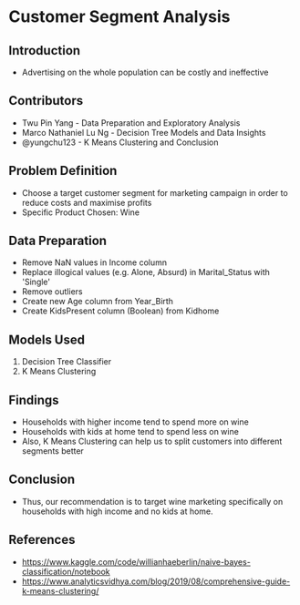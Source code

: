 # Customer Segment Analysis
## Introduction
- Advertising on the whole population can be costly and ineffective

## Contributors
- Twu Pin Yang - Data Preparation and Exploratory Analysis
- Marco Nathaniel Lu Ng - Decision Tree Models and Data Insights
- @yungchu123 - K Means Clustering and Conclusion

## Problem Definition
- Choose a target customer segment for marketing campaign in order to reduce costs and maximise profits
- Specific Product Chosen: Wine

## Data Preparation
- Remove NaN values in Income column
- Replace illogical values (e.g. Alone, Absurd) in Marital_Status with 'Single'
- Remove outliers 
- Create new Age column from Year_Birth
- Create KidsPresent column (Boolean) from Kidhome 

## Models Used
1. Decision Tree Classifier
2. K Means Clustering

## Findings
- Households with higher income tend to spend more on wine
- Households with kids at home tend to spend less on wine
- Also, K Means Clustering can help us to split customers into different segments better

## Conclusion
- Thus, our recommendation is to target wine marketing specifically on households with high income and no kids at home.
 
 ## References
 - https://www.kaggle.com/code/willianhaeberlin/naive-bayes-classification/notebook
 - https://www.analyticsvidhya.com/blog/2019/08/comprehensive-guide-k-means-clustering/

